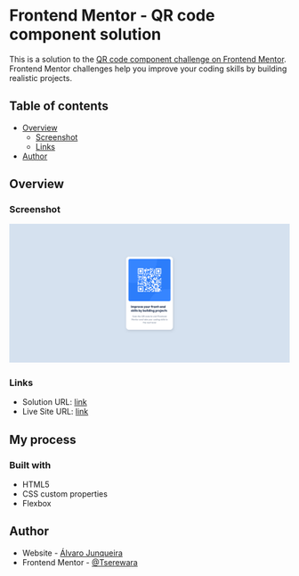 # Frontend Mentor - QR code component solution

This is a solution to the [QR code component challenge on Frontend Mentor](https://www.frontendmentor.io/challenges/qr-code-component-iux_sIO_H). Frontend Mentor challenges help you improve your coding skills by building realistic projects. 

## Table of contents

- [Overview](#overview)
  - [Screenshot](#screenshot)
  - [Links](#links)
- [Author](#author)


## Overview

### Screenshot

![](./screenshot.png)

### Links

- Solution URL: [link](https://github.com/Tserewara/qr-code-component)
- Live Site URL: [link](https://tserewara.github.io/qr-code-component/)

## My process

### Built with

- HTML5
- CSS custom properties
- Flexbox

## Author

- Website - [Álvaro Junqueira](https://alvarojunqueira.com.br)
- Frontend Mentor - [@Tserewara](https://www.frontendmentor.io/profile/Tserewara)
